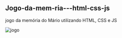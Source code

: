 ## Jogo-da-mem-ria---html-css-js

jogo da memória do Mário utilizando HTML, CSS e JS 

![jogo](https://i.imgur.com/M4VexnL.png "jogo")
